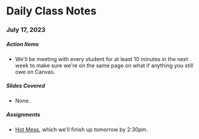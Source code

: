 # Daily Class Notes

### July 17, 2023

##### Action Items

- We'll be meeting with every student for at least 10 minutes in the next week to make sure we're on the same page on what if anything you still owe on Canvas.

##### Slides Covered

- None.

##### Assignments

- [Hot Mess](https://github.com/AnnieCannons/hot-mess), which we'll finish up tomorrow by 2:30pm.
